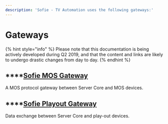 ```yaml
---
description: 'Sofie - TV Automation uses the following gateways:'
---
```


# Gateways

{% hint style="info" %}
Please note that this documentation is being actively developed during Q2 2019, and that the content and links are likely to undergo drastic changes from day to day. 
{% endhint %}

## \*\*\*\*[**Sofie MOS Gateway**](sofie-mos-gateway.md)

A MOS protocol gateway between Server Core and MOS devices.

## \*\*\*\*[**Sofie Playout Gateway**](sofie-playout-gateway.md)

Data exchange between Server Core and play-out devices.

